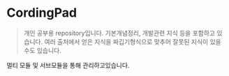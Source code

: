 # CordingPad

> 개인 공부용 repository입니다.
> 기본개념정리, 개발관련 지식 등을 포함하고 있습니다.
> 여러 출처에서 얻은 지식을 짜깁기형식으로 맞추어 잘못된 지식이 있을 수도 있습니다.

멀티 모듈 및 서브모듈을 통해 관리하고있습니다.
